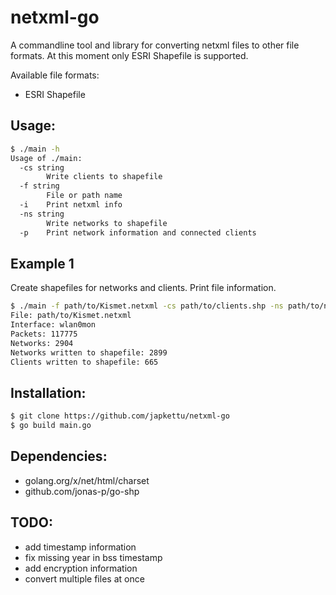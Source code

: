 # netxml-go

A commandline tool and library for converting netxml files to other file formats. At this moment only ESRI Shapefile is supported. 

Available file formats: 

- ESRI Shapefile


## Usage:

```sh
$ ./main -h
Usage of ./main:
  -cs string
    	Write clients to shapefile
  -f string
    	File or path name
  -i	Print netxml info
  -ns string
    	Write networks to shapefile
  -p	Print network information and connected clients
```

## Example 1 

Create shapefiles for networks and clients. Print file information.

```sh
$ ./main -f path/to/Kismet.netxml -cs path/to/clients.shp -ns path/to/networks.shp -i
File: path/to/Kismet.netxml
Interface: wlan0mon
Packets: 117775
Networks: 2904
Networks written to shapefile: 2899
Clients written to shapefile: 665
```



## Installation:

```sh
$ git clone https://github.com/japkettu/netxml-go
$ go build main.go
```



## Dependencies:

- golang.org/x/net/html/charset
- github.com/jonas-p/go-shp



## TODO:

- add timestamp information
- fix missing year in bss timestamp
- add  encryption information
- convert multiple files at once



